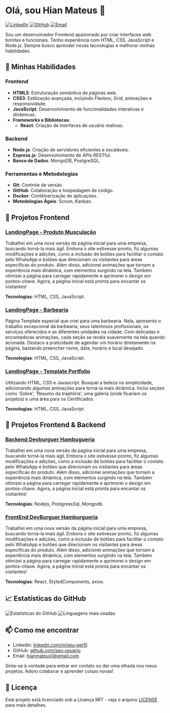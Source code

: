 # Olá, sou Hian Mateus 👋

[![LinkedIn](https://img.shields.io/badge/LinkedIn-Perfil-blue?style=flat-square&logo=linkedin)](https://www.linkedin.com/in/hian-mateus/)
[![GitHub](https://img.shields.io/badge/GitHub-Perfil-black?style=flat-square&logo=github)](https://github.com/hianmateus)
[![Email](https://img.shields.io/badge/Email-Contato-red?style=flat-square&logo=gmail)](mailto:hianmateus1@gmail.com)

Sou um desenvolvedor Frontend apaixonado por criar interfaces web bonitas e funcionais. Tenho experiência com HTML, CSS, JavaScript e Node.js. Sempre busco aprender novas tecnologias e melhorar minhas habilidades.

## 🚀 Minhas Habilidades

### Frontend
- **HTML5**: Estruturação semântica de páginas web.
- **CSS3**: Estilização avançada, incluindo Flexbox, Grid, animações e responsividade.
- **JavaScript**: Desenvolvimento de funcionalidades interativas e dinâmicas.
- **Frameworks e Bibliotecas**:
  - **React**: Criação de interfaces de usuário reativas.
  
### Backend
- **Node.js**: Criação de servidores eficientes e escaláveis.
- **Express.js**: Desenvolvimento de APIs RESTful.
- **Banco de Dados**: MongoDB, PostgreSQL.

### Ferramentas e Metodologias
- **Git**: Controle de versão.
- **GitHub**: Colaboração e hospedagem de código.
- **Docker**: Contêinerização de aplicações.
- **Metodologias Ágeis**: Scrum, Kanban.

## 📂 Projetos Frontend

### [LandingPage - Produto Musculação](https://github.com/hianmateus/NewThanosBlack)
Trabalhei em uma nova versão da página inicial para uma empresa, buscando torná-la mais ágil. Embora o site estivesse pronto, fiz algumas modificações e adições, como a inclusão de botões para facilitar o contato pelo WhatsApp e botões que direcionam os visitantes para áreas específicas do produto. Além disso, adicionei animações que tornam a experiência mais dinâmica, com elementos surgindo na tela. Também otimizei a página para carregar rapidamente e aprimorei o design em pontos-chave. Agora, a página inicial está pronta para encantar os visitantes!

**Tecnologias**: HTML, CSS, JavaScript.

### [LandingPage - Barbearia](https://github.com/hianmateus/LandingPage-Barbearia)
Página Template especial que criei para uma barbearia. Nela, apresento o trabalho excepcional da barbearia, seus talentosos profissionais, os serviços oferecidos e as diferentes unidades na cidade. Com delicadas e encantadoras animações, cada seção se revela suavemente na tela quando acionada. Destaco a praticidade de agendar um horário diretamente na página, bastando preencher nome, data, horário e local desejado.

**Tecnologias**: HTML, CSS, JavaScript.

### [LandingPage - Template Portfolio](https://github.com/hianmateus/Template-Portif-lio)
Utilizando HTML, CSS e Javascript. Busquei a beleza na simplicidade, adicionando algumas animações para torná-la mais dinâmica. Incluí seções como 'Sobre', 'Resumo da trajetória', uma galeria (onde ficariam os projetos) e uma área para os Certificados.

**Tecnologias**: HTML, CSS, JavaScript.

## 📂 Projetos Frontend & Backend

### [Backend Devburguer Hambugueria](https://github.com/hianmateus/DevBurguer-API)
Trabalhei em uma nova versão da página inicial para uma empresa, buscando torná-la mais ágil. Embora o site estivesse pronto, fiz algumas modificações e adições, como a inclusão de botões para facilitar o contato pelo WhatsApp e botões que direcionam os visitantes para áreas específicas do produto. Além disso, adicionei animações que tornam a experiência mais dinâmica, com elementos surgindo na tela. Também otimizei a página para carregar rapidamente e aprimorei o design em pontos-chave. Agora, a página inicial está pronta para encantar os visitantes!

**Tecnologias**: Nodejs, PostgressSql, Mongodb.

### [FrontEnd DevBurguer Hamburgueria](https://github.com/hianmateus/Devburguer-Front)
Trabalhei em uma nova versão da página inicial para uma empresa, buscando torná-la mais ágil. Embora o site estivesse pronto, fiz algumas modificações e adições, como a inclusão de botões para facilitar o contato pelo WhatsApp e botões que direcionam os visitantes para áreas específicas do produto. Além disso, adicionei animações que tornam a experiência mais dinâmica, com elementos surgindo na tela. Também otimizei a página para carregar rapidamente e aprimorei o design em pontos-chave. Agora, a página inicial está pronta para encantar os visitantes!

**Tecnologias**: React, StyledComponents, axios.

## 📈 Estatísticas do GitHub

![Estatísticas do GitHub](https://github-readme-stats.vercel.app/api?username=hianmateus&show_icons=true&theme=radical)
![Linguagens mais usadas](https://github-readme-stats.vercel.app/api/top-langs/?username=hianmateus&layout=compact&theme=radical)

## 📫 Como me encontrar

- LinkedIn: [linkedin.com/in/seu-perfil](https://www.linkedin.com/in/hian-mateus/)
- GitHub: [github.com/seu-usuario](https://github.com/hianmateus)
- Email: [hianmateus1@gmail.com](mailto:hianmateus1@gmail.com)

Sinta-se à vontade para entrar em contato ou dar uma olhada nos meus projetos. Adoro colaborar e aprender coisas novas!

## 📝 Licença

Este projeto está licenciado sob a Licença MIT - veja o arquivo [LICENSE](LICENSE) para mais detalhes.
